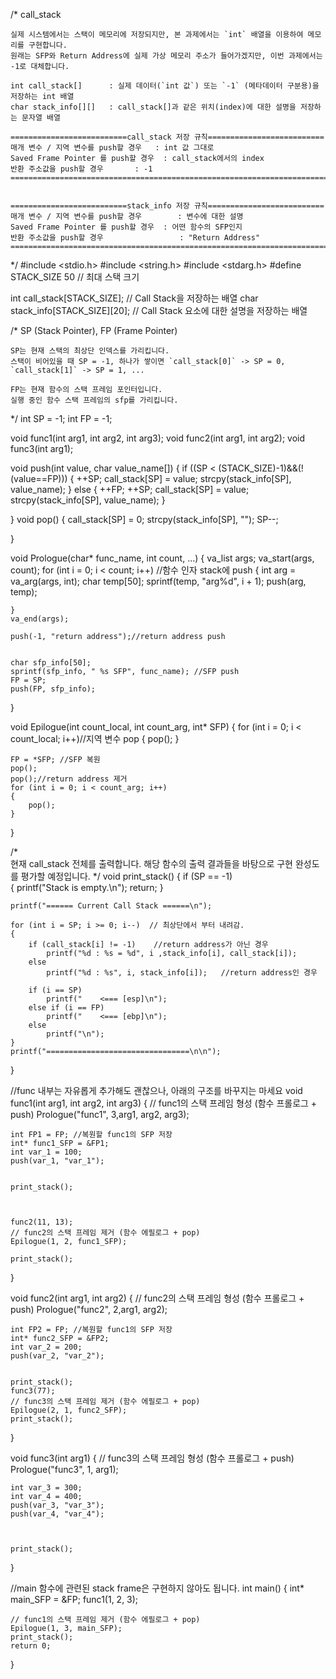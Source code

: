 
/*  call_stack
    
    실제 시스템에서는 스택이 메모리에 저장되지만, 본 과제에서는 `int` 배열을 이용하여 메모리를 구현합니다.
    원래는 SFP와 Return Address에 실제 가상 메모리 주소가 들어가겠지만, 이번 과제에서는 -1로 대체합니다.
    
    int call_stack[]      : 실제 데이터(`int 값`) 또는 `-1` (메타데이터 구분용)을 저장하는 int 배열 
    char stack_info[][]   : call_stack[]과 같은 위치(index)에 대한 설명을 저장하는 문자열 배열

    ==========================call_stack 저장 규칙==========================
    매개 변수 / 지역 변수를 push할 경우   : int 값 그대로
    Saved Frame Pointer 를 push할 경우  : call_stack에서의 index
    반환 주소값을 push할 경우       : -1
    =======================================================================
    

    ==========================stack_info 저장 규칙==========================
    매개 변수 / 지역 변수를 push할 경우        : 변수에 대한 설명
    Saved Frame Pointer 를 push할 경우  : 어떤 함수의 SFP인지
    반환 주소값을 push할 경우                 : "Return Address"
    ========================================================================
*/
#include <stdio.h>
#include <string.h>
#include <stdarg.h>
#define STACK_SIZE 50 // 최대 스택 크기

int     call_stack[STACK_SIZE];         // Call Stack을 저장하는 배열
char    stack_info[STACK_SIZE][20];     // Call Stack 요소에 대한 설명을 저장하는 배열

/*  SP (Stack Pointer), FP (Frame Pointer)

    SP는 현재 스택의 최상단 인덱스를 가리킵니다.
    스택이 비어있을 때 SP = -1, 하나가 쌓이면 `call_stack[0]` -> SP = 0, `call_stack[1]` -> SP = 1, ...

    FP는 현재 함수의 스택 프레임 포인터입니다.
    실행 중인 함수 스택 프레임의 sfp를 가리킵니다.
*/
int SP = -1; 
int FP = -1;

void func1(int arg1, int arg2, int arg3);
void func2(int arg1, int arg2);
void func3(int arg1);

void push(int value, char value_name[])
{
    if ((SP < (STACK_SIZE)-1)&&(!(value==FP)))
    {
        ++SP;
        call_stack[SP] = value;
        strcpy(stack_info[SP], value_name);
    }
    else
    {
        ++FP;
        ++SP;
        call_stack[SP] = value;
        strcpy(stack_info[SP], value_name);
    }

}
void pop()
{
    call_stack[SP] = 0;
    strcpy(stack_info[SP], "");
    SP--;

}

void Prologue(char* func_name, int count, ...)
{
    va_list args;
    va_start(args, count);
    for (int i = 0; i < count; i++) //함수 인자 stack에 push
    {
        int arg = va_arg(args, int);
        char temp[50];
        sprintf(temp, "arg%d", i + 1);
        push(arg, temp);



    }
    va_end(args);
    
    push(-1, "return address");//return address push
    

    char sfp_info[50];
    sprintf(sfp_info, " %s SFP", func_name); //SFP push
    FP = SP;
    push(FP, sfp_info);

}

void Epilogue(int count_local, int count_arg, int* SFP)
{
    for (int i = 0; i < count_local; i++)//지역 변수 pop
    {
        pop();
    }

    FP = *SFP; //SFP 복원
    pop();
    pop();//return address 제거
    for (int i = 0; i < count_arg; i++)
    {
        pop();
    }
}

/*  
    현재 call_stack 전체를 출력합니다.
    해당 함수의 출력 결과들을 바탕으로 구현 완성도를 평가할 예정입니다.
*/
void print_stack()
{
    if (SP == -1)        
    {
        printf("Stack is empty.\n");
        return;
    }

    printf("====== Current Call Stack ======\n");
    
    for (int i = SP; i >= 0; i--)  // 최상단에서 부터 내려감.
    {
        if (call_stack[i] != -1)    //return address가 아닌 경우
            printf("%d : %s = %d", i ,stack_info[i], call_stack[i]);
        else
            printf("%d : %s", i, stack_info[i]);   //return address인 경우

        if (i == SP)
            printf("    <=== [esp]\n");
        else if (i == FP)
            printf("    <=== [ebp]\n");
        else
            printf("\n");
    }
    printf("================================\n\n");
}


//func 내부는 자유롭게 추가해도 괜찮으나, 아래의 구조를 바꾸지는 마세요
void func1(int arg1, int arg2, int arg3)
{
    // func1의 스택 프레임 형성 (함수 프롤로그 + push)
    Prologue("func1", 3,arg1, arg2, arg3);

 
    int FP1 = FP; //복원할 func1의 SFP 저장
    int* func1_SFP = &FP1;
    int var_1 = 100;
    push(var_1, "var_1");

    
    print_stack();
   


    func2(11, 13);
    // func2의 스택 프레임 제거 (함수 에필로그 + pop)
    Epilogue(1, 2, func1_SFP);

    print_stack();
}


void func2(int arg1, int arg2)
{
    // func2의 스택 프레임 형성 (함수 프롤로그 + push)
    Prologue("func2", 2,arg1, arg2);
 
    int FP2 = FP; //복원할 func1의 SFP 저장
    int* func2_SFP = &FP2;
    int var_2 = 200;
    push(var_2, "var_2");
    
    
    print_stack();
    func3(77);
    // func3의 스택 프레임 제거 (함수 에필로그 + pop)
    Epilogue(2, 1, func2_SFP);
    print_stack();
}


void func3(int arg1)
{
    // func3의 스택 프레임 형성 (함수 프롤로그 + push)
    Prologue("func3", 1, arg1);
  
    int var_3 = 300;
    int var_4 = 400;
    push(var_3, "var_3");
    push(var_4, "var_4");


    
    print_stack();
}


//main 함수에 관련된 stack frame은 구현하지 않아도 됩니다.
int main()
{
    int* main_SFP = &FP;
    func1(1, 2, 3);
    
    // func1의 스택 프레임 제거 (함수 에필로그 + pop)
    Epilogue(1, 3, main_SFP);
    print_stack();
    return 0;
}

